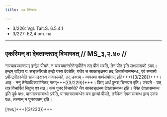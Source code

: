 ```yaml
---
title: ५७ टिप्पण्यः

---
```

- 3/226: Vgl. Tait.S. 6.5.4.1
- 3/227: E2,4 om. na

____________________________________________


## एकस्मिन् वा देवतान्तराद् विभागवत् // MS_३,२.४० //

नास्यावयवान्तरम् इन्द्रेण पीयते, न चावयवान्तरेणेन्द्रपीतेन तत् पीतं भवति, तेन पीत इति लक्षणाशब्दो ऽयम्। इन्द्रम् उद्दिश्य यः सङ्कल्पितो इन्द्रो यस्य देवतेति, यथैव च साकाङ्क्षस्य तद् धितार्थेनासम्बन्धः, एवं समासो ऽपीन्द्रपीतस्येति साकाङ्क्षस्य नावकल्पते, तद् उक्तम् - व्यवस्था वार्थसंयोगाद् इति+++({3/228})+++।
आह - ननु तेनैवाधिकरणेनैतद् गतम्+++({3/229})+++। किम् अर्थं पुनश् चिन्त्यत इति। उच्यते - यत् तत्र विचारितं सिद्धम् एव तत्। कथं पुनर् विचार्यते? नैव साकाङ्क्षस्य देवतासम्बन्ध इति। नैवेह देवतासम्बन्ध इति पूर्वः पक्षः, पानमात्रसम्बन्धो ऽत्रेति, पानमात्रसम्बन्धेन यत्र द्वाभ्यां पीयते, तत्रैकेन देवतासम्बन्ध इत्य् उत्तरः पक्षः, तस्मान् न पुनरुक्तम् इति।

[२७६]+++({3/230})+++